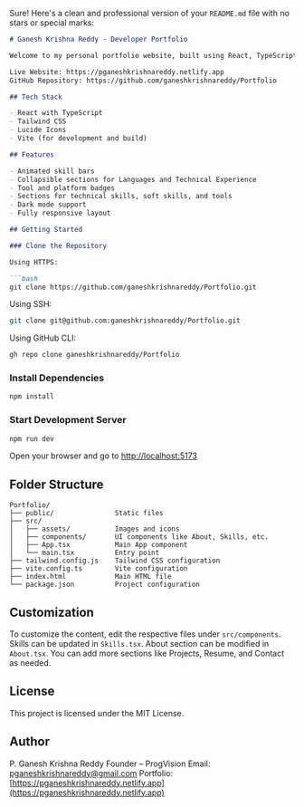 Sure! Here's a clean and professional version of your `README.md` file with no stars or special marks:

````markdown
# Ganesh Krishna Reddy - Developer Portfolio

Welcome to my personal portfolio website, built using React, TypeScript, and Tailwind CSS. This project showcases my technical skills, experience, tools, languages, and soft skills in a modern, responsive design.

Live Website: https://pganeshkrishnareddy.netlify.app  
GitHub Repository: https://github.com/ganeshkrishnareddy/Portfolio

## Tech Stack

- React with TypeScript
- Tailwind CSS
- Lucide Icons
- Vite (for development and build)

## Features

- Animated skill bars
- Collapsible sections for Languages and Technical Experience
- Tool and platform badges
- Sections for technical skills, soft skills, and tools
- Dark mode support
- Fully responsive layout

## Getting Started

### Clone the Repository

Using HTTPS:

```bash
git clone https://github.com/ganeshkrishnareddy/Portfolio.git
````

Using SSH:

```bash
git clone git@github.com:ganeshkrishnareddy/Portfolio.git
```

Using GitHub CLI:

```bash
gh repo clone ganeshkrishnareddy/Portfolio
```

### Install Dependencies

```bash
npm install
```

### Start Development Server

```bash
npm run dev
```

Open your browser and go to [http://localhost:5173](http://localhost:5173)

## Folder Structure

```
Portfolio/
├── public/               Static files
├── src/
│   ├── assets/           Images and icons
│   ├── components/       UI components like About, Skills, etc.
│   ├── App.tsx           Main App component
│   └── main.tsx          Entry point
├── tailwind.config.js    Tailwind CSS configuration
├── vite.config.ts        Vite configuration
├── index.html            Main HTML file
└── package.json          Project configuration
```

## Customization

To customize the content, edit the respective files under `src/components`.
Skills can be updated in `Skills.tsx`.
About section can be modified in `About.tsx`.
You can add more sections like Projects, Resume, and Contact as needed.

## License

This project is licensed under the MIT License.

## Author

P. Ganesh Krishna Reddy
Founder – ProgVision
Email: [pganeshkrishnareddy@gmail.com](mailto:pganeshkrishnareddy@gmail.com)
Portfolio: [https://pganeshkrishnareddy.netlify.app](https://pganeshkrishnareddy.netlify.app)

